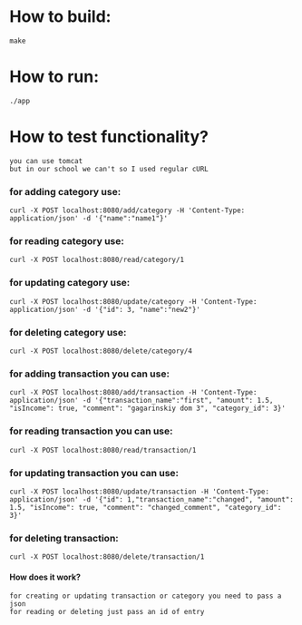 # How to build:
    make

# How to run:
    ./app

# How to test functionality?
    you can use tomcat
    but in our school we can't so I used regular cURL
### for adding category use:
    curl -X POST localhost:8080/add/category -H 'Content-Type: application/json' -d '{"name":"name1"}'
### for reading category use:
    curl -X POST localhost:8080/read/category/1
### for updating category use: 
    curl -X POST localhost:8080/update/category -H 'Content-Type: application/json' -d '{"id": 3, "name":"new2"}'
### for deleting category use:
    curl -X POST localhost:8080/delete/category/4

### for adding transaction you can use:
    curl -X POST localhost:8080/add/transaction -H 'Content-Type: application/json' -d '{"transaction_name":"first", "amount": 1.5, "isIncome": true, "comment": "gagarinskiy dom 3", "category_id": 3}'
### for reading transaction you can use:
    curl -X POST localhost:8080/read/transaction/1
### for updating transaction you can use:
    curl -X POST localhost:8080/update/transaction -H 'Content-Type: application/json' -d '{"id": 1,"transaction_name":"changed", "amount": 1.5, "isIncome": true, "comment": "changed_comment", "category_id": 3}'
### for deleting transaction:
    curl -X POST localhost:8080/delete/transaction/1

#### How does it work?
    for creating or updating transaction or category you need to pass a json
    for reading or deleting just pass an id of entry